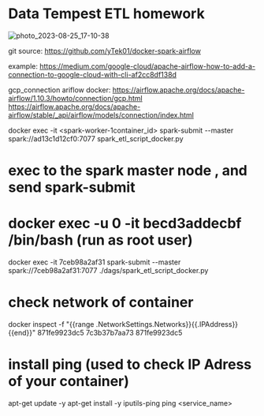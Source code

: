 # Data Tempest ETL homework
![photo_2023-08-25_17-10-38](https://github.com/tiltgod/docker-spark-airflow/assets/22901365/a0a52ddf-d1b4-4709-9210-9e1f867e87b6)

git source:
https://github.com/yTek01/docker-spark-airflow

example:
https://medium.com/google-cloud/apache-airflow-how-to-add-a-connection-to-google-cloud-with-cli-af2cc8df138d

gcp_connection ariflow docker:
https://airflow.apache.org/docs/apache-airflow/1.10.3/howto/connection/gcp.html
https://airflow.apache.org/docs/apache-airflow/stable/_api/airflow/models/connection/index.html

docker exec -it <spark-worker-1container_id> spark-submit --master spark://ad13c1d12cf0:7077  spark_etl_script_docker.py


# exec to the spark master node , and send spark-submit
# docker exec -u 0 -it becd3addecbf /bin/bash (run as root user)
docker exec -it 7ceb98a2af31 spark-submit --master spark://7ceb98a2af31:7077  ./dags/spark_etl_script_docker.py

# check network of container
docker inspect -f "{{range .NetworkSettings.Networks}}{{.IPAddress}}{{end}}" 871fe9923dc5
 7c3b37b7aa73
871fe9923dc5

# install ping (used to check IP Adress of your container)

apt-get update -y
apt-get install -y iputils-ping
ping <service_name>